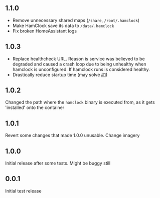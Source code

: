 <!-- https://developers.home-assistant.io/docs/add-ons/presentation#keeping-a-changelog -->

## 1.1.0

- Remove unnecessary shared maps (`/share`, `/root/.hamclock`)
- Make HamClock save its data to `/data/.hamclock`
- Fix broken HomeAssistant logs


## 1.0.3

- Replace healthcheck URL. Reason is service was believed to be degraded and caused a crash loop due to being unhealthy when hamclock is unconfigured. If hamclock runs is considered healthy. 
- Drastically reduce startup time (may solve [#1](https://github.com/linuxct/hassio-repo/issues/1))


## 1.0.2

Changed the path where the `hamclock` binary is executed from, as it gets 'installed' onto the container


## 1.0.1

Revert some changes that made 1.0.0 unusable. Change imagery


## 1.0.0

Initial release after some tests. Might be buggy still


## 0.0.1

Initial test release

